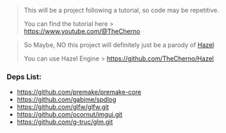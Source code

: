> This will be a project following a tutorial, so code may be repetitive.
>
> You can find the tutorial here > 
https://www.youtube.com/@TheCherno

> So Maybe, NO this project will definitely just be a parody of [Hazel](https://github.com/TheCherno/Hazel)
> 
> You can use Hazel Engine > https://github.com/TheCherno/Hazel


### Deps List:
- https://github.com/premake/premake-core
- https://github.com/gabime/spdlog
- https://github.com/glfw/glfw.git
- https://github.com/ocornut/imgui.git
- https://github.com/g-truc/glm.git
